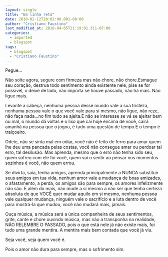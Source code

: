 ```yaml
---
layout: single
title: "Em linha reta"
date: 2010-02-12T20:02:00.001-08:00
author: "Cristiano Faustino"
last_modified_at: 2010-04-05T21:19:01.311-07:00
categories:
  - imported
  - blogspot
tags:
  - blogspot
  - "Cristiano Faustino"
---
```


Pegue...

Não solte agora, segure com firmeza mas não chore, não chore.Esmague seu coração, destrua todo sentimento ainda existente nele, pise se for possível, o deixe de lado, não importa se houve passado, não há mais. Não ligue mais.



Levante a cabeça, nenhuma pessoa desse mundo vale a sua tristeza, nenhuma pessoa vale o que você vale para si mesmo, não ligue, não reze, não faça nada...no fim tudo se ajeita.E não se interesse se vá se ajeitar bem ou mal, o mundo dá voltas e o lixo que cai hoje encima de você, cairá amanhã na pessoa que o jogou, é tudo uma questão de tempo.E o tempo é traiçoeiro.



Odeie, não se sinta mal em odiar, você não é feito de ferro para amar quem lhe deu uma pancada pelas costas, você não consegue amar ou perdoar tal erro, tal desilusão. Mas aprenda, mesmo que o erro não tenha sido seu, quem sofreu com ele foi você, quem vai o sentir ao pensar nos momentos sozinhos é você, não quem errou.



Se divirta, saia, tenha amigos, aprenda principalmente a NUNCA substituir seus amigos em tua vida, nenhum amor vale a mudança de boas amizades, o afastamento, a perda, os amigos são para sempre, os amores infelizmente não são. E além do mais, não mude a si mesmo a não ser que tenha certeza absoluta de que VOCÊ quer mudar aquilo em si mesmo, nenhuma pessoa vale qualquer mudança, ninguém vale o sacrifício e a luta dentro de você para mostrá-la que mudou, você não mudará mais, jamais.



Ouça música, a música será a única companheira de seus sentimentos, grite, cante e chore ouvindo música, mas não a transponha na realidade, NÃO RELEMBRE O PASSADO, pois o que está nele já não existe mais, foi tudo uma grande mentira. A mentira mais bem contada que você já viu.



Seja você, seja quem você é.

Pois o amor não dura para sempre, mas o sofrimento sim.